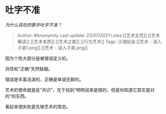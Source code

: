 # 吐字不准
*为什么现在的歌手吐字不准？*

> Author: #Anonymity
> Last update: *23/07/2021*
> Links:[[艺术文凭]] [[艺术解读]] [[艺术本质]] [[艺术之美]] [[行为艺术]]
> Tags:
> 沙海拾金:[[艺术 - 误人子弟1.png]] [[艺术 - 误人子弟.png]]

因为个性大部分是被错误定义的。

共性和“正确”天然联姻。

错误是丰富活泼的，正确是单调无聊的。

艺术的使命就是反“共识”，在于找到“明明说来是错的，但是你知道它其实是对的”的东西。

看起来很失败是先锋艺术的常态。

